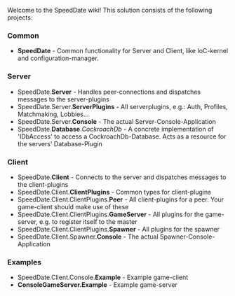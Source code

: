 Welcome to the SpeedDate wiki! This solution consists of the following projects:

### Common
* **SpeedDate** - Common functionality for Server and Client, like IoC-kernel and configuration-manager.

### Server
* SpeedDate.**Server** - Handles peer-connections and dispatches messages to the server-plugins
* SpeedDate.Server.**ServerPlugins** - All serverplugins, e.g.: Auth, Profiles, Matchmaking, Lobbies...
* SpeedDate.Server.**Console** - The actual Server-Console-Application
* SpeedDate.**Database**.*CockroachDb* - A concrete implementation of 'IDbAccess' to access a CockroachDb-Database. Acts as a resource for the servers' Database-Plugin

### Client
* SpeedDate.**Client** - Connects to the server and dispatches messages to the client-plugins
* SpeedDate.Client.**ClientPlugins** - Common types for client-plugins
* SpeedDate.Client.ClientPlugins.**Peer** - All client-plugins for a peer. Your game-client should make use of these
* SpeedDate.Client.ClientPlugins.**GameServer** - All plugins for the game-server, e.g. to register itself to the master
* SpeedDate.Client.ClientPlugins.**Spawner** - All plugins for the spawner
* SpeedDate.Client.Spawner.**Console** - The actual Spawner-Console-Application

### Examples
* SpeedDate.Client.Console.**Example** - Example game-client
* **ConsoleGameServer.Example** - Example game-server
